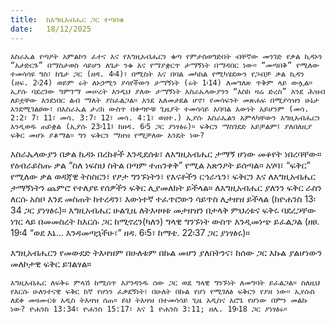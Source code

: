 ```yaml
---
title:  ከእግዚአብሔር ጋር ተጣበቁ
date:   18/12/2025
---
```


`እስራኤል የጣዖት አምልኮን ፈተና እና የእግዚአብሔርን ቁጣ የምታስወግድበት ብቸኛው መንገድ የቃል ኪዳኑን “አታድርጉ” በማስታወስ ሳይሆን ለጌታ ንቁ እና የማያቋርጥ ታማኝነት በማዳበር ነው። “መጣበቅ” የሚለው ተመሳሳዩ ግስ፣ ከጌታ ጋር (ዘዳ. 4፡4)፣ በሚስት እና በባል መካከል የሚካሄደውን የጋብቻ ቃል ኪዳን (ዘፍ. 2፡24) ወይም ሩት ለኑኃሚን ያሳየችውን ታማኝነት (ሩት 1፡14) ለመግለጽ ጥቅም ላይ ውሏል። ኢያሱ ባደረገው ግምገማ መሠረት እንዲህ ያለው ታማኝነት እስራኤላውያንን “እስከ ዛሬ ድረስ” እንደ ሕዝብ ለይቷቸው እንደነበር ልብ ማለት ያስፈልጋል። እንደ አለመታደል ሆኖ፣ የመሳፍንት መጽሐፍ በሚያሳዝን ሁኔታ እንደሚገልፀው፣ በእስራኤል ታሪክ ውስጥ በቀጣዮቹ ጊዜያት ተመሳሳይ አባባል እውነት አይሆንም (መሳ. 2:2፣ 7፣ 11፣ መሳ. 3:7፣ 12፣ መሳ. 4:1፣ ወዘተ.) ኢያሱ እስራኤልን አምላካቸውን እግዚአብሔርን እንዲወዱ ጠይቋል (ኢያሱ 23፡11፤ ከዘዳ. 6፡5 ጋር ያነፃፅሩ)። ፍቅርን ማስገደድ አይቻልም፤ ያለበለዚያ ፍቅር መሆኑ ያቆማል። ግን ፍቅርን ማዘዝ የሚቻለው እንዴት ነው?`

እስራኤላውያን በቃል ኪዳኑ በረከቶች እንዲደሰቱ፣ ለእግዚአብሔር ታማኝ ሆነው መቆየት ነበረባቸው። የዕብራይስጡ ቃል “ስለ ነፍስህ ስትል በጣም ተጠንቀቅ” የሚል አጽንዖት ይሰጣል። አሃባ፣ “ፍቅር” የሚለው ቃል ወዳጃዊ ትስስርን፣ የፆታ ግንኙነትን፣ የእናቶችን ርኅራኄን፣ ፍቅርን እና ለእግዚአብሔር ታማኝነትን ጨምሮ የተለያዩ የሰዎችን ፍቅር ሊያመለክት ይችላል። ለእግዚአብሔር ያለንን ፍቅር ራስን ለርሱ አስቦ እንደ መስጠት ከተረዳን፣ እውነተኛ ተፈጥሮውን ሳይጥስ ሊታዘዝ ይችላል (ከዮሐንስ 13፡34 ጋር ያነፃፅሩ)። እግዚአብሔር ሁልጊዜ ለትእዛዛቱ መታዘዝን በታላቅ ምህረቱና ፍቅሩ ባደረጋቸው ነገር ላይ በመመስረት ከእርሱ ጋር ከሚኖረን(ካለን) ግላዊ ግንኙነት ውስጥ እንዲመነጭ ይፈልጋል (ዘፀ. 19፡4 “ወደ እኔ... እንዳመጣኋችሁ፣” ዘዳ. 6፡5፣ ከማቴ. 22፡37 ጋር ያነፃፅሩ)።

እግዚአብሔርን የመውደድ ትእዛዝም በሁለቱም በኩል መሆን ያለበትንና፣ ከሰው ጋር እኩል ያልሆነውን መለኮታዊ ፍቅር ይገልፃል።

`እግዚአብሔር ለፍቅሩ ምላሽ ከሚሰጥ እያንዳንዱ ሰው ጋር ወደ ግላዊ ግንኙነት ለመግባት ይፈልጋል። ስለዚህ የእርሱ ሁለንተናዊ ፍቅር ከኛ የሆነን ፈቃደኝነት፣ በሁለት በኩል የሆነ የሚገለፅ ፍቅርን የያዘ ነው። ኢየሱስ ለደቀ መዛሙርቱ አዲስ ትእዛዝ ሰጠ። ይህ ትእዛዝ በተመሳሳይ ጊዜ አዲስና አሮጌ የሆነው በምን መልኩ ነው? ዮሐንስ 13:34፣ ዮሐንስ 15:17፣ እና 1 ዮሐንስ 3:11; ዘሌ. 19፡18 ጋር ያነፃፅሩ።`